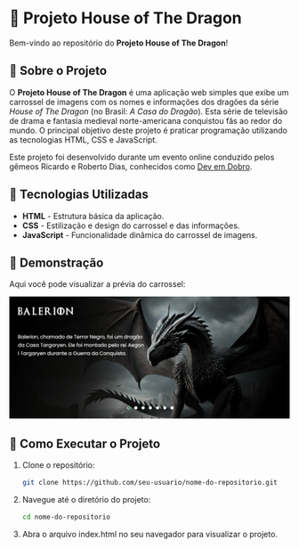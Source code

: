 # 🐉 Projeto House of The Dragon

Bem-vindo ao repositório do **Projeto House of The Dragon**! 

## 📜 Sobre o Projeto

O **Projeto House of The Dragon** é uma aplicação web simples que exibe um carrossel de imagens com os nomes e informações dos dragões da série *House of The Dragon* (no Brasil: *A Casa do Dragão*). Esta série de televisão de drama e fantasia medieval norte-americana conquistou fãs ao redor do mundo.
O principal objetivo deste projeto é praticar programação utilizando as tecnologias HTML, CSS e JavaScript. 

Este projeto foi desenvolvido durante um evento online conduzido pelos gêmeos Ricardo e Roberto Dias, conhecidos como [Dev em Dobro](https://www.instagram.com/devemdobro/).

## 🚀 Tecnologias Utilizadas

- **HTML** - Estrutura básica da aplicação.
- **CSS** - Estilização e design do carrossel e das informações.
- **JavaScript** - Funcionalidade dinâmica do carrossel de imagens.

## 📸 Demonstração

Aqui você pode visualizar a prévia do carrossel:


<p align="center">
    <img src="./src/assets/image/previa.png" width="900"/>
</p>

## 📂 Como Executar o Projeto

1. Clone o repositório:

   ```bash
   git clone https://github.com/seu-usuario/nome-do-repositorio.git

2. Navegue até o diretório do projeto:
   ```bash
   cd nome-do-repositorio

3. Abra o arquivo index.html no seu navegador para visualizar o projeto.